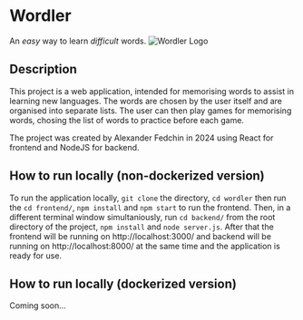 # Wordler

An _easy_ way to learn _difficult_ words.
![Wordler Logo](frontend/public/favicon.ico)

## Description

This project is a web application, intended for memorising words to assist in learning new languages.
The words are chosen by the user itself and are organised into separate lists. The user can then play
games for memorising words, chosing the list of words to practice before each game.

The project was created by Alexander Fedchin in 2024 using React for frontend and NodeJS for backend.

## How to run locally (non-dockerized version)

To run the application locally, `git clone` the directory, `cd wordler` then run the `cd frontend/`,
`npm install` and `npm start` to run the frontend. Then, in a different terminal window
simultaniously, run `cd backend/` from the root directory of the project, `npm install` and
`node server.js`. After that the frontend will be running on http://localhost:3000/ and backend
will be running on http://localhost:8000/ at the same time and the application is ready for use.

## How to run locally (dockerized version)

Coming soon...
